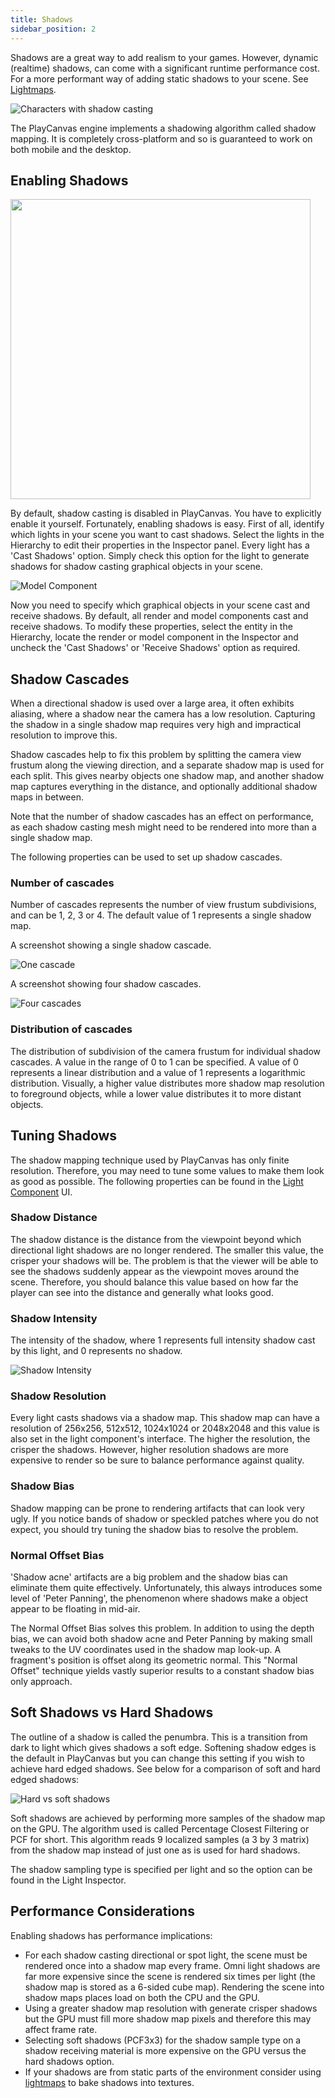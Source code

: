 ```yaml
---
title: Shadows
sidebar_position: 2
---
```


Shadows are a great way to add realism to your games. However, dynamic (realtime) shadows, can come with a significant runtime performance cost. For a more performant way of adding static shadows to your scene. See [Lightmaps][4].

![Characters with shadow casting][1]

The PlayCanvas engine implements a shadowing algorithm called shadow mapping. It is completely cross-platform and so is guaranteed to work on both mobile and the desktop.

## Enabling Shadows

<img loading="lazy" src="/images/user-manual/graphics/lighting/shadows/light-shadow-options.png" width="480" />

By default, shadow casting is disabled in PlayCanvas. You have to explicitly enable it yourself. Fortunately, enabling shadows is easy. First of all, identify which lights in your scene you want to cast shadows. Select the lights in the Hierarchy to edit their properties in the Inspector panel. Every light has a 'Cast Shadows' option. Simply check this option for the light to generate shadows for shadow casting graphical objects in your scene.

![Model Component][6]

Now you need to specify which graphical objects in your scene cast and receive shadows. By default, all render and model components cast and receive shadows. To modify these properties, select the entity in the Hierarchy, locate the render or model component in the Inspector and uncheck the 'Cast Shadows' or 'Receive Shadows' option as required.

## Shadow Cascades

When a directional shadow is used over a large area, it often exhibits aliasing, where a shadow near the camera has a low resolution. Capturing the shadow in a single shadow map requires very high and impractical resolution to improve this.

Shadow cascades help to fix this problem by splitting the camera view frustum along the viewing direction, and a separate shadow map is used for each split. This gives nearby objects one shadow map, and another shadow map captures everything in the distance, and optionally additional shadow maps in between.

Note that the number of shadow cascades has an effect on performance, as each shadow casting mesh might need to be rendered into more than a single shadow map.

The following properties can be used to set up shadow cascades.

### Number of cascades

Number of cascades represents the number of view frustum subdivisions, and can be 1, 2, 3 or 4. The default value of 1 represents a single shadow map.

A screenshot showing a single shadow cascade.

![One cascade][7]

A screenshot showing four shadow cascades.

![Four cascades][8]

### Distribution of cascades

The distribution of subdivision of the camera frustum for individual shadow cascades. A value in the range of 0 to 1 can be specified. A value of 0 represents a linear distribution and a value of 1 represents a logarithmic distribution. Visually, a higher value distributes more shadow map resolution to foreground objects, while a lower value distributes it to more distant objects.

## Tuning Shadows

The shadow mapping technique used by PlayCanvas has only finite resolution. Therefore, you may need to tune some values to make them look as good as possible. The following properties can be found in the [Light Component][2] UI.

### Shadow Distance

The shadow distance is the distance from the viewpoint beyond which directional light shadows are no longer rendered. The smaller this value, the crisper your shadows will be. The problem is that the viewer will be able to see the shadows suddenly appear as the viewpoint moves around the scene. Therefore, you should balance this value based on how far the player can see into the distance and generally what looks good.

### Shadow Intensity

The intensity of the shadow, where 1 represents full intensity shadow cast by this light, and 0 represents no shadow.

![Shadow Intensity][9]

### Shadow Resolution

Every light casts shadows via a shadow map. This shadow map can have a resolution of 256x256, 512x512, 1024x1024 or 2048x2048 and this value is also set in the light component's interface. The higher the resolution, the crisper the shadows. However, higher resolution shadows are more expensive to render so be sure to balance performance against quality.

### Shadow Bias

Shadow mapping can be prone to rendering artifacts that can look very ugly. If you notice bands of shadow or speckled patches where you do not expect, you should try tuning the shadow bias to resolve the problem.

### Normal Offset Bias

'Shadow acne' artifacts are a big problem and the shadow bias can eliminate them quite effectively. Unfortunately, this always introduces some level of 'Peter Panning', the phenomenon where shadows make a object appear to be floating in mid-air.

The Normal Offset Bias solves this problem. In addition to using the depth bias, we can avoid both shadow acne and Peter Panning by making small tweaks to the UV coordinates used in the shadow map look-up. A fragment's position is offset along its geometric normal. This "Normal Offset" technique yields vastly superior results to a constant shadow bias only approach.

## Soft Shadows vs Hard Shadows

The outline of a shadow is called the penumbra. This is a transition from dark to light which gives shadows a soft edge. Softening shadow edges is the default in PlayCanvas but you can change this setting if you wish to achieve hard edged shadows. See below for a comparison of soft and hard edged shadows:

![Hard vs soft shadows][3]

Soft shadows are achieved by performing more samples of the shadow map on the GPU. The algorithm used is called Percentage Closest Filtering or PCF for short. This algorithm reads 9 localized samples (a 3 by 3 matrix) from the shadow map instead of just one as is used for hard shadows.

The shadow sampling type is specified per light and so the option can be found in the Light Inspector.

## Performance Considerations

Enabling shadows has performance implications:

* For each shadow casting directional or spot light, the scene must be rendered once into a shadow map every frame. Omni light shadows are far more expensive since the scene is rendered six times per light (the shadow map is stored as a 6-sided cube map). Rendering the scene into shadow maps places load on both the CPU and the GPU.
* Using a greater shadow map resolution with generate crisper shadows but the GPU must fill more shadow map pixels and therefore this may affect frame rate.
* Selecting soft shadows (PCF3x3) for the shadow sample type on a shadow receiving material is more expensive on the GPU versus the hard shadows option.
* If your shadows are from static parts of the environment consider using [lightmaps][4] to bake shadows into textures.

[1]: /images/user-manual/graphics/lighting/shadows/doom3_shadows.jpg
[2]: /user-manual/packs/components/light
[3]: /images/user-manual/graphics/lighting/shadows/hard_vs_soft.jpg
[4]: /user-manual/graphics/lighting/lightmapping
[5]: /images/user-manual/graphics/lighting/shadows/light-shadow-options.png
[6]: /images/user-manual/scenes/components/component-model.png
[7]: /images/user-manual/graphics/lighting/shadows/shadow_cascades_1.jpg
[8]: /images/user-manual/graphics/lighting/shadows/shadow_cascades_4.jpg
[9]: /images/user-manual/graphics/lighting/shadows/shadow-intensity.gif
